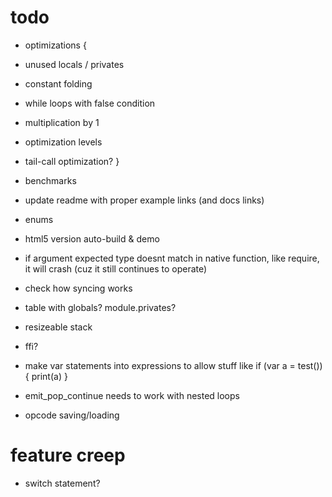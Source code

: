# todo

* optimizations {
 * unused locals / privates
 * constant folding
 * while loops with false condition
 * multiplication by 1
 * optimization levels
 * tail-call optimization?
}

* benchmarks
* update readme with proper example links (and docs links)
* enums
* html5 version auto-build & demo

* if argument expected type doesnt match in native function, like require, it will crash (cuz it still continues to operate)
* check how syncing works
* table with globals? module.privates?
* resizeable stack
* ffi?

* make var statements into expressions to allow stuff like if (var a = test()) { print(a) }
* emit_pop_continue needs to work with nested loops
* opcode saving/loading

# feature creep

* switch statement?